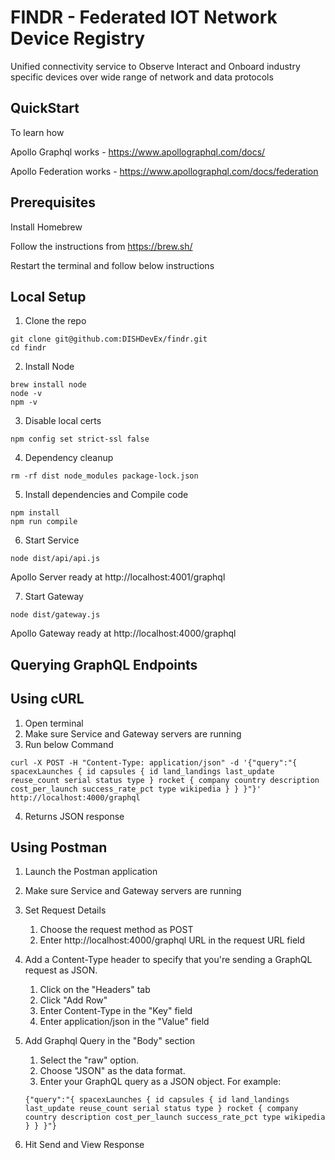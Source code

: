 # FINDR - Federated IOT Network Device Registry

Unified connectivity service to Observe Interact and Onboard industry specific devices over wide range of network and data protocols

## __QuickStart__

To learn how 

Apollo Graphql works - https://www.apollographql.com/docs/

Apollo Federation works - https://www.apollographql.com/docs/federation


## __Prerequisites__
Install Homebrew 
    
  Follow the instructions from https://brew.sh/

Restart the terminal and follow below instructions

## __Local Setup__
1. Clone the repo
  ```console
  git clone git@github.com:DISHDevEx/findr.git
  cd findr
  ```
2. Install Node
  ```console
  brew install node
  node -v
  npm -v
  ```
3. Disable local certs
  ```console
  npm config set strict-ssl false
  ```
4. Dependency cleanup
  ```console
  rm -rf dist node_modules package-lock.json
  ```
5. Install dependencies and Compile code
  ```console
  npm install
  npm run compile
  ```
6. Start Service
  ```console
  node dist/api/api.js
  ```
  Apollo Server ready at http://localhost:4001/graphql

7. Start Gateway
  ```console
  node dist/gateway.js
  ```
  Apollo Gateway ready at http://localhost:4000/graphql


## __Querying GraphQL Endpoints__

## __Using cURL__
1. Open terminal 
2. Make sure Service and Gateway servers are running
3. Run below Command
  ```console
  curl -X POST -H "Content-Type: application/json" -d '{"query":"{ spacexLaunches { id capsules { id land_landings last_update reuse_count serial status type } rocket { company country description cost_per_launch success_rate_pct type wikipedia } } }"}' http://localhost:4000/graphql
  ```
4. Returns JSON response

## __Using Postman__
1. Launch the Postman application
2. Make sure Service and Gateway servers are running
3. Set Request Details
    1. Choose the request method as POST
    2. Enter http://localhost:4000/graphql URL in the request URL field

4. Add a Content-Type header to specify that you're sending a GraphQL request as JSON.
    1. Click on the "Headers" tab
    2. Click "Add Row"
    3. Enter Content-Type in the "Key" field
    4. Enter application/json in the "Value" field

5. Add Graphql Query in the "Body" section
    1. Select the "raw" option.
    2. Choose "JSON" as the data format.
    3. Enter your GraphQL query as a JSON object. For example:
    ```console
    {"query":"{ spacexLaunches { id capsules { id land_landings last_update reuse_count serial status type } rocket { company country description cost_per_launch success_rate_pct type wikipedia } } }"}
    ```
6. Hit Send and View Response